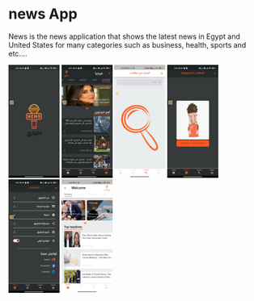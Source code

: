 
# news App
News is the news application that shows the latest news in Egypt and United States for many categories such as business, health, sports and etc....

<img src="NewsScreenShot/splash.jpeg" width="20%"></img>
<img src="NewsScreenShot/home.jpeg" width="20%"></img>
<img src="NewsScreenShot/search.jpeg" width="20%"></img>
<img src="NewsScreenShot/save.jpeg" width="20%"></img>
<img src="NewsScreenShot/seetings.jpeg" width="20%"></img>
<img src="NewsScreenShot/homeEn.jpeg" width="20%"></img>
